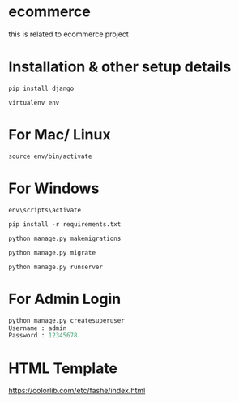 # ecommerce
this is related to ecommerce project

# Installation & other setup details

`pip install django`

`virtualenv env`

# For Mac/ Linux

`source env/bin/activate`

# For Windows

`env\scripts\activate`

`pip install -r requirements.txt`

`python manage.py makemigrations`

`python manage.py migrate`

`python manage.py runserver`

# For Admin Login

```python
python manage.py createsuperuser
Username : admin
Password : 12345678
```

# HTML Template

https://colorlib.com/etc/fashe/index.html
